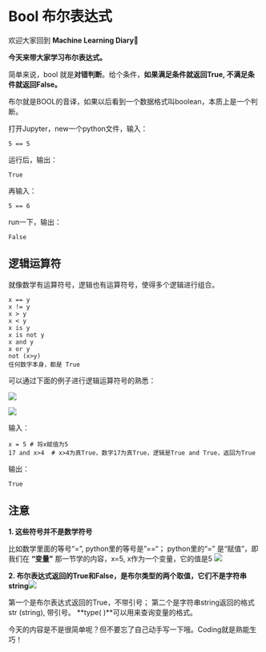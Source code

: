 

# Bool 布尔表达式

欢迎大家回到 **Machine Learning Diary**👏

**今天来带大家学习布尔表达式。**



简单来说，bool 就是**对错判断**。给个条件，**如果满足条件就返回True, 不满足条件就返回False。**

布尔就是BOOL的音译，如果以后看到一个数据格式叫boolean，本质上是一个判断。 

打开Jupyter，new一个python文件，输入：

```
5 == 5
```

运行后，输出：

```
True
```

再输入：

```
5 == 6
```

run一下，输出：

```
False
```



## 逻辑运算符 

就像数学有运算符号，逻辑也有运算符号，使得多个逻辑进行组合。

```
x == y
x != y 
x > y
x < y
x is y
x is not y
x and y
x or y
not (x>y)
任何数字本身，都是 True
```

可以通过下面的例子进行逻辑运算符号的熟悉：

![](https://github.com/YZHANG1270/Girls-In-AI/blob/master/others/pics/ml_diary/bool/2.png?raw=true)

![](https://github.com/YZHANG1270/Girls-In-AI/blob/master/others/pics/ml_diary/bool/5.png?raw=true)

   

输入：

```
x = 5 # 将x赋值为5
17 and x>4  # x>4为真True，数字17为真True，逻辑是True and True，返回为True
```

输出：

```
True
```



 ## 注意

**1. 这些符号并不是数学符号** 

比如数学里面的等号“=”, python里的等号是”==“； 
python里的“=” 是“赋值”，即我们在 **“变量”** 那一节学的内容，x=5, x作为一个变量，它的值是5 
![](https://github.com/YZHANG1270/Girls-In-AI/blob/master/others/pics/ml_diary/bool/3.png?raw=true)

**2. 布尔表达式返回的True和False，是布尔类型的两个取值，它们不是字符串string**![](https://github.com/YZHANG1270/Girls-In-AI/blob/master/others/pics/ml_diary/bool/4.png?raw=true)

第一个是布尔表达式返回的True，不带引号；
第二个是字符串string返回的格式str (string), 带引号。
**type( )**可以用来查询变量的格式。  



今天的内容是不是很简单呢？但不要忘了自己动手写一下哦。Coding就是熟能生巧！